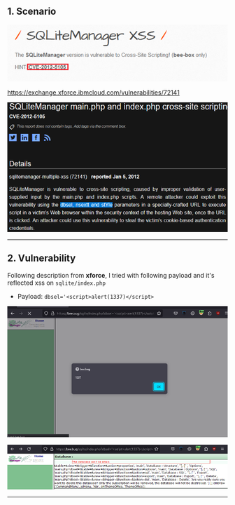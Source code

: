 ## 1. Scenario

![XSS_SQLiteM_S0.png](img/XSS_SQLiteM_S0.png)

https://exchange.xforce.ibmcloud.com/vulnerabilities/72141

![XSS_SQLiteM_S1.png](img/XSS_SQLiteM_S1.png)

---
## 2. Vulnerability

Following description from **xforce**, I tried with following payload and it's reflected xss on `sqlite/index.php`
- Payload: `dbsel='<script>alert(1337)</script>`

![XSS_SQLiteM_V1.png](img/XSS_SQLiteM_V1.png)

![XSS_SQLiteM_V0.png](img/XSS_SQLiteM_V0.png)

---
